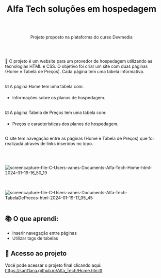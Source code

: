 
  <h1 align="center">Alfa Tech soluções em hospedagem</h1><br><br>

  <p align="center">Projeto proposto na plataforma do curso Devmedia</p><br><br>

  <p>🚀 O projeto é um website para um provedor de hospedagem  utilizando as tecnologias HTML e CSS. O objetivo foi criar um site com duas páginas (Home e 
 Tabela de Preços). 
Cada página tem uma tabela informativa.<br><br>
    
:ballot_box_with_check:   A página Home tem uma tabela com:

- Informações sobre os planos de hospedagem.<br><br>

:ballot_box_with_check:  A página Tabela de Preços tem uma tabela com:

- Preços e características dos planos de hospedagem.<br><br>

O site tem navegação entre as páginas (Home e Tabela de Preços) que foi realizada através de links inseridos no topo. 
</p><br><br>


![screencapture-file-C-Users-vanes-Documents-Alfa-Tech-Home-html-2024-01-19-16_50_19](https://github.com/sant1ana/Alfa_Tech/assets/93404790/8e25abc9-731d-444a-96b2-15ba1bbed351) <br><br><br>




![screencapture-file-C-Users-vanes-Documents-Alfa-Tech-TabelaDePrecos-html-2024-01-19-17_05_45](https://github.com/sant1ana/Alfa_Tech/assets/93404790/f9b2ddc4-2a21-4426-a431-9ed1367bc7e2) <br><br>


## :books: O que aprendi:

- Inserir navegação entre páginas
- Utilizar tags de tabelas

 ## :link: Acesso ao projeto

 Você pode acessar o projeto final clicando aqui: https://sant1ana.github.io/Alfa_Tech/Home.html#



